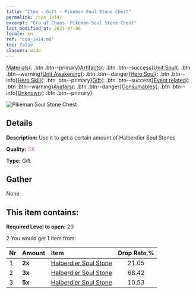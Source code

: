 ```yaml
---
title: "Item - Gift - Pikeman Soul Stone Chest"
permalink: /con_1414/
excerpt: "Era of Chaos  Pikeman Soul Stone Chest"
last_modified_at: 2021-07-06
locale: en
ref: "con_1414.md"
toc: false
classes: wide
---
```

 [Materials](/Items/){: .btn .btn--primary}[Artifacts](/Items/Artifacts/){: .btn .btn--success}[Unit Soul](/Items/UnitSoul/){: .btn .btn--warning}[Unit Awakening](/Items/UnitAwakening/){: .btn .btn--danger}[Hero Soul](/Items/HeroSoul/){: .btn .btn--info}[Hero Skill](/Items/HeroSkill/){: .btn .btn--primary}[Gift](/Items/Gift/){: .btn .btn--success}[Event related](/Items/Events/){: .btn .btn--warning}[Avatars](/Items/Avatars/){: .btn .btn--danger}[Consumables](/Items/Consumables/){: .btn .btn--info}[Unknown](/Items/Unknown/){: .btn .btn--primary}

 ![Pikeman Soul Stone Chest](/images/t/i_907028.png)

## Details
 **Description:** Use it to get a certain amount of Halberdier Soul Stones

 **Quality:** <span style="color: #DA70D6">OK</span>

 **Type:** Gift

## Gather

  None

## This item contains:

 **Required Level to open:** 20

 2 You would get **1** item  from:

  | Nr | Amount |     Item    | Drop Rate,% |
  |:---|:-------|:------------|:---------:|
  | 1 |  **2x** | [Halberdier Soul Stone](/Items/unt_282/) | 21.05 | 
  | 2 |  **3x** | [Halberdier Soul Stone](/Items/unt_282/) | 68.42 | 
  | 3 |  **5x** | [Halberdier Soul Stone](/Items/unt_282/) | 10.53 | 
